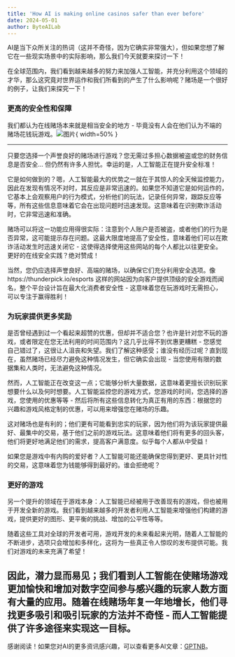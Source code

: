 ```yaml
---
title: 'How AI is making online casinos safer than ever before'
date: 2024-05-01
author: ByteAILab
---
```


AI是当下众所关注的热词（这并不奇怪，因为它确实非常强大），但如果您想了解它在一些现实场景中的实际影响，那么我们今天就要来探讨一下！

在全球范围内，我们看到越来越多的努力来加强人工智能，并充分利用这个领域的才华，那么这究竟对世界运作和我们所看到的产生了什么影响呢？赌场是一个很好的例子，让我们来探究一下！

### 更高的安全性和保障

我们都认为在线赌场本来就是相当安全的地方 - 毕竟没有人会在他们认为不端的赌场花钱玩游戏。![图片](https://www.artificialintelligence-news.com/wp-content/uploads/sites/9/2024/04/ai-casino-artificial-intelligence-safety-security.jpg){ width=50% }

---
只要您选择一个声誉良好的赌场进行游戏？您无需过多担心数据被盗或您的财务信息是否安全... 但仍然有许多人担忧。幸运的是，人工智能正在提升安全标准！

它是如何做到的？嗯，人工智能最大的优势之一就在于其惊人的全天候监控能力，因此在发现有情况不对时，其反应是非常迅速的。如果您不知道它是如何运作的，它基本上会观察用户的行为模式，分析他们的玩法，记录任何异常，跟踪反应等等，所有这些信息意味着它会在出现问题时迅速发现。这意味着在识别欺诈活动时，它非常迅速和准确。

赌场可以将这一功能应用得很实际：注意到个人账户是否被盗，或者他们的行为是否异常，这可能提示存在问题。这最大限度地提高了安全性，意味着他们可以在欺诈活动发生时迅速关闭它 - 这使得选择使用这些网站的每个人都比以往更安全。更好的在线安全实践？绝对赞成！

当然，您仍应选择声誉良好、高端的赌场，以确保它们充分利用安全选项。像https://thunderpick.io/esports 这样的网站因为向客户提供顶级的安全游戏而闻名，整个平台设计旨在最大化消费者安全性 - 这意味着您在玩游戏时无需担心，可以专注于赢得胜利！

### 为玩家提供更多奖励

是否曾经遇到过一个看起来超赞的优惠，但却并不适合您？也许是针对您不玩的游戏，或者限定在您无法利用的时间范围内？这几乎比得不到优惠更糟糕 - 您感觉自己错过了，这很让人沮丧和失望。我们了解这种感受；谁没有经历过呢？直到现在，虽然赌场已经尽力避免这种情况发生，但它确实会出现 - 当您使用有限的数据集和人类时，无法避免这种情况。

然而，人工智能正在改变这一点；它能够分析大量数据，这意味着更擅长识别玩家想要什么以及何时想要。人工智能监控您的游戏方式，您游戏的时间，您选择的游戏，您使用的优惠等等 - 然后将所有这些信息转化为真正有用的东西：根据您的兴趣和游戏风格定制的优惠，可以用来增强您在赌场的乐趣。

这对赌场也是有利的；他们更有可能看到忠实的玩家，因为他们将为该玩家提供最好、最集中的交易，基于他们之前的游戏玩法。这意味着他们将有更多的回头客，他们将更好地满足他们的需求，提高客户满意度。似乎每个人都从中受益！

如果您是游戏中有内购的爱好者？人工智能可能还能确保您得到更好、更具针对性的交易，这意味着您为钱能够得到最好的。谁会拒绝呢？

### 更好的游戏

另一个提升的领域在于游戏本身：人工智能已经被用于改善现有的游戏，但也被用于开发全新的游戏。我们看到越来越多的开发者利用人工智能来增强他们构建的游戏，提供更好的图形、更平衡的挑战、增加的公平性等等。

随着这些工具对全球的开发者可用，游戏开发的未来看起来光明，随着人工智能的不断进步，选项只会增加和多样化，这将为一些真正令人惊叹的发布提供可能。我们对游戏的未来充满了希望！

因此，潜力显而易见；我们看到人工智能在使赌场游戏更加愉快和增加对数字空间参与感兴趣的玩家人数方面有大量的应用。随着在线赌场年复一年地增长，他们寻找更多吸引和吸引玩家的方法并不奇怪 - 而人工智能提供了许多途径来实现这一目标。
---
感谢阅读！如果您对AI的更多资讯感兴趣，可以查看更多AI文章：[GPTNB](https://gptnb.com)。